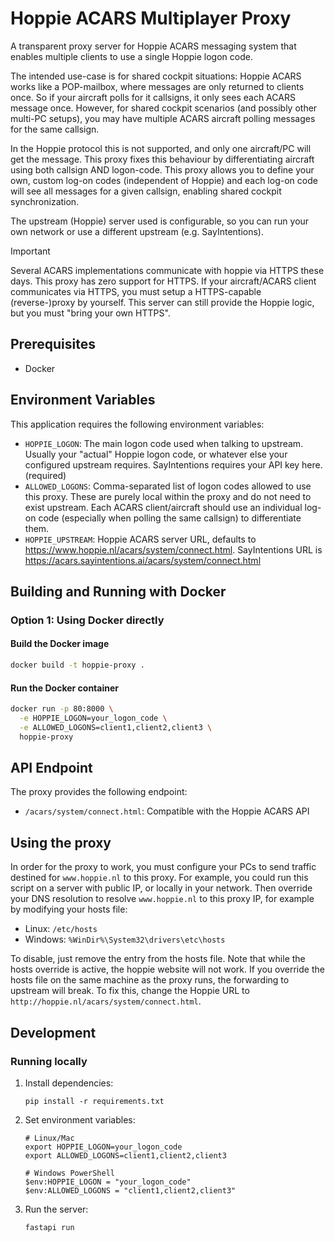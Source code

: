 # Hoppie ACARS Multiplayer Proxy

A transparent proxy server for Hoppie ACARS messaging system that enables multiple clients to use a single Hoppie logon code.

The intended use-case is for shared cockpit situations: Hoppie ACARS works like a POP-mailbox, where messages are only returned to clients once. So if your aircraft polls for it callsigns, it only sees each ACARS message once. However, for shared cockpit scenarios (and possibly other multi-PC setups), you may have multiple ACARS aircraft polling messages for the same callsign.

In the Hoppie protocol this is not supported, and only one aircraft/PC will get the message. This proxy fixes this behaviour by differentiating aircraft using both callsign AND logon-code. This proxy allows you to define your own, custom log-on codes (independent of Hoppie) and each log-on code will see all messages for a given callsign, enabling shared cockpit synchronization.

The upstream (Hoppie) server used is configurable, so you can run your own network or use a different upstream (e.g. SayIntentions).

> [!IMPORTANT]
> Several ACARS implementations communicate with hoppie via HTTPS these days. This proxy has zero support for HTTPS. If your aircraft/ACARS client communicates via HTTPS, you must setup a HTTPS-capable (reverse-)proxy by yourself. This server can still provide the Hoppie logic, but you must "bring your own HTTPS".

## Prerequisites

- Docker

## Environment Variables

This application requires the following environment variables:

- `HOPPIE_LOGON`: The main logon code used when talking to upstream. Usually your "actual" Hoppie logon code, or whatever else your configured upstream requires. SayIntentions requires your API key here. (required)
- `ALLOWED_LOGONS`: Comma-separated list of logon codes allowed to use this proxy. These are purely local within the proxy and do not need to exist upstream. Each ACARS client/aircraft should use an individual log-on code (especially when polling the same callsign) to differentiate them.
- `HOPPIE_UPSTREAM`: Hoppie ACARS server URL, defaults to https://www.hoppie.nl/acars/system/connect.html. SayIntentions URL is https://acars.sayintentions.ai/acars/system/connect.html

## Building and Running with Docker

### Option 1: Using Docker directly

#### Build the Docker image

```bash
docker build -t hoppie-proxy .
```

#### Run the Docker container

```bash
docker run -p 80:8000 \
  -e HOPPIE_LOGON=your_logon_code \
  -e ALLOWED_LOGONS=client1,client2,client3 \
  hoppie-proxy
```

## API Endpoint

The proxy provides the following endpoint:

- `/acars/system/connect.html`: Compatible with the Hoppie ACARS API

## Using the proxy

In order for the proxy to work, you must configure your PCs to send traffic destined for `www.hoppie.nl` to this proxy. For example, you could run this script on a server with public IP, or locally in your network. Then override your DNS resolution to resolve `www.hoppie.nl` to this proxy IP, for example by modifying your hosts file:
   * Linux: `/etc/hosts`
   * Windows: `%WinDir%\System32\drivers\etc\hosts`

To disable, just remove the entry from the hosts file. Note that while the hosts override is active, the hoppie website will not work. If you override the hosts file on the same machine as the proxy runs, the forwarding to upstream will break. To fix this, change the Hoppie URL to `http://hoppie.nl/acars/system/connect.html`.

## Development

### Running locally

1. Install dependencies:
   ```
   pip install -r requirements.txt
   ```

2. Set environment variables:
   ```
   # Linux/Mac
   export HOPPIE_LOGON=your_logon_code
   export ALLOWED_LOGONS=client1,client2,client3
   
   # Windows PowerShell
   $env:HOPPIE_LOGON = "your_logon_code"
   $env:ALLOWED_LOGONS = "client1,client2,client3"
   ```

3. Run the server:
   ```
   fastapi run
   ```
